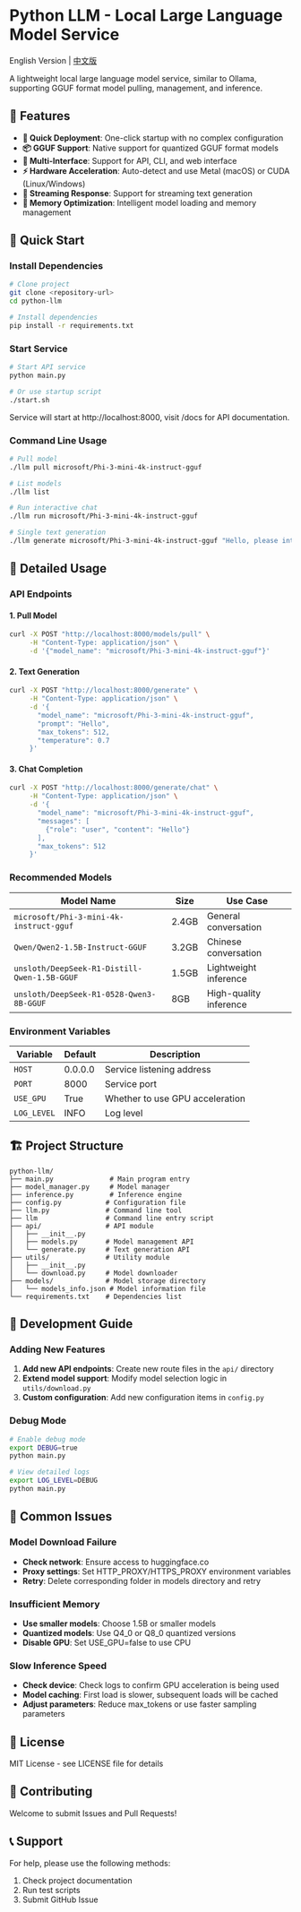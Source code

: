 # Python LLM - Local Large Language Model Service

English Version | [中文版](./README.md)

A lightweight local large language model service, similar to Ollama, supporting GGUF format model pulling, management, and inference.

## 🌟 Features

- **🚀 Quick Deployment**: One-click startup with no complex configuration
- **📦 GGUF Support**: Native support for quantized GGUF format models
- **🎯 Multi-Interface**: Support for API, CLI, and web interface
- **⚡ Hardware Acceleration**: Auto-detect and use Metal (macOS) or CUDA (Linux/Windows)
- **🔄 Streaming Response**: Support for streaming text generation
- **💾 Memory Optimization**: Intelligent model loading and memory management

## 🚀 Quick Start

### Install Dependencies

```bash
# Clone project
git clone <repository-url>
cd python-llm

# Install dependencies
pip install -r requirements.txt
```

### Start Service

```bash
# Start API service
python main.py

# Or use startup script
./start.sh
```

Service will start at http://localhost:8000, visit /docs for API documentation.

### Command Line Usage

```bash
# Pull model
./llm pull microsoft/Phi-3-mini-4k-instruct-gguf

# List models
./llm list

# Run interactive chat
./llm run microsoft/Phi-3-mini-4k-instruct-gguf

# Single text generation
./llm generate microsoft/Phi-3-mini-4k-instruct-gguf "Hello, please introduce machine learning"
```

## 📖 Detailed Usage

### API Endpoints

#### 1. Pull Model
```bash
curl -X POST "http://localhost:8000/models/pull" \
     -H "Content-Type: application/json" \
     -d '{"model_name": "microsoft/Phi-3-mini-4k-instruct-gguf"}'
```

#### 2. Text Generation
```bash
curl -X POST "http://localhost:8000/generate" \
     -H "Content-Type: application/json" \
     -d '{
       "model_name": "microsoft/Phi-3-mini-4k-instruct-gguf",
       "prompt": "Hello",
       "max_tokens": 512,
       "temperature": 0.7
     }'
```

#### 3. Chat Completion
```bash
curl -X POST "http://localhost:8000/generate/chat" \
     -H "Content-Type: application/json" \
     -d '{
       "model_name": "microsoft/Phi-3-mini-4k-instruct-gguf",
       "messages": [
         {"role": "user", "content": "Hello"}
       ],
       "max_tokens": 512
     }'
```

### Recommended Models

| Model Name | Size | Use Case |
|------------|------|----------|
| `microsoft/Phi-3-mini-4k-instruct-gguf` | 2.4GB | General conversation |
| `Qwen/Qwen2-1.5B-Instruct-GGUF` | 3.2GB | Chinese conversation |
| `unsloth/DeepSeek-R1-Distill-Qwen-1.5B-GGUF` | 1.5GB | Lightweight inference |
| `unsloth/DeepSeek-R1-0528-Qwen3-8B-GGUF` | 8GB | High-quality inference |

### Environment Variables

| Variable | Default | Description |
|----------|---------|-------------|
| `HOST` | 0.0.0.0 | Service listening address |
| `PORT` | 8000 | Service port |
| `USE_GPU` | True | Whether to use GPU acceleration |
| `LOG_LEVEL` | INFO | Log level |

## 🏗️ Project Structure

```
python-llm/
├── main.py              # Main program entry
├── model_manager.py     # Model manager
├── inference.py         # Inference engine
├── config.py           # Configuration file
├── llm.py              # Command line tool
├── llm                 # Command line entry script
├── api/                # API module
│   ├── __init__.py
│   ├── models.py       # Model management API
│   └── generate.py     # Text generation API
├── utils/              # Utility module
│   ├── __init__.py
│   └── download.py     # Model downloader
├── models/             # Model storage directory
│   └── models_info.json # Model information file
└── requirements.txt    # Dependencies list
```

## 🔧 Development Guide

### Adding New Features

1. **Add new API endpoints**: Create new route files in the `api/` directory
2. **Extend model support**: Modify model selection logic in `utils/download.py`
3. **Custom configuration**: Add new configuration items in `config.py`

### Debug Mode

```bash
# Enable debug mode
export DEBUG=true
python main.py

# View detailed logs
export LOG_LEVEL=DEBUG
python main.py
```

## 🐛 Common Issues

### Model Download Failure
- **Check network**: Ensure access to huggingface.co
- **Proxy settings**: Set HTTP_PROXY/HTTPS_PROXY environment variables
- **Retry**: Delete corresponding folder in models directory and retry

### Insufficient Memory
- **Use smaller models**: Choose 1.5B or smaller models
- **Quantized models**: Use Q4_0 or Q8_0 quantized versions
- **Disable GPU**: Set USE_GPU=false to use CPU

### Slow Inference Speed
- **Check device**: Check logs to confirm GPU acceleration is being used
- **Model caching**: First load is slower, subsequent loads will be cached
- **Adjust parameters**: Reduce max_tokens or use faster sampling parameters

## 📄 License

MIT License - see LICENSE file for details

## 🤝 Contributing

Welcome to submit Issues and Pull Requests!

## 📞 Support

For help, please use the following methods:
1. Check project documentation
2. Run test scripts
3. Submit GitHub Issue